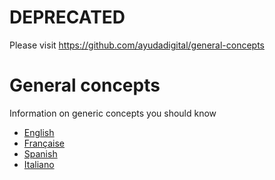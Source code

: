 # DEPRECATED

Please visit https://github.com/ayudadigital/general-concepts

# General concepts

Information on generic concepts you should know

- [English](en/toc.md)
- [Française](fr/toc.md)
- [Spanish](es/toc.md)
- [Italiano](it/toc.md)
